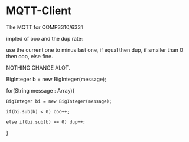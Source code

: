 # MQTT-Client
The MQTT for COMP3310/6331

impled of ooo and the dup rate:

use the current one to minus last one, if equal then dup, if smaller than 0 then ooo, else fine.

NOTHING CHANGE ALOT.
  
BigInteger b = new BigInteger(message);

for(String message : Array){

    BigInteger bi = new BigInteger(message);
    
    if(bi.sub(b) < 0) ooo++;
    
    else if(bi.sub(b) == 0) dup++;
    
}
